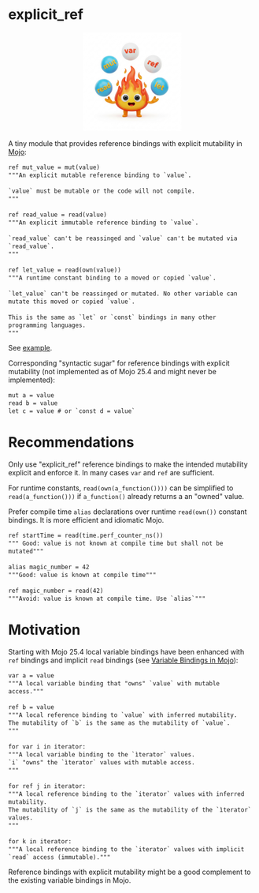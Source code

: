 # explicit_ref
<p align="center">
 <img src="./logo.jpeg" width=200px>
</p>

A tiny module that provides reference bindings with explicit mutability in [Mojo](https://www.modular.com/mojo):

```mojo
ref mut_value = mut(value)
"""An explicit mutable reference binding to `value`.

`value` must be mutable or the code will not compile.
"""

ref read_value = read(value)
"""An explicit immutable reference binding to `value`.

`read_value` can't be reassinged and `value` can't be mutated via `read_value`.
"""

ref let_value = read(own(value))
"""A runtime constant binding to a moved or copied `value`.

`let_value` can't be reassinged or mutated. No other variable can mutate this moved or copied `value`.

This is the same as `let` or `const` bindings in many other programming languages.
"""
```
See [example](./example.mojo).

Corresponding "syntactic sugar" for reference bindings with explicit mutability (not implemented as of Mojo 25.4 and might never be implemented):

```mojo
mut a = value
read b = value
let c = value # or `const d = value`
```

# Recommendations

Only use "explicit_ref" reference bindings to make the intended mutability explicit and enforce it. In many cases `var` and `ref` are sufficient.

For runtime constants, `read(own(a_function())))` can be simplified to `read(a_function()))` if `a_function()` already returns a an "owned" value.

Prefer compile time `alias` declarations over runtime `read(own())` constant bindings. It is more efficient and idiomatic Mojo.

```mojo
ref startTime = read(time.perf_counter_ns())
""" Good: value is not known at compile time but shall not be mutated"""

alias magic_number = 42
"""Good: value is known at compile time"""

ref magic_number = read(42)
"""Avoid: value is known at compile time. Use `alias`"""
```

# Motivation

Starting with Mojo 25.4 local variable bindings have been enhanced with `ref` bindings and implicit `read` bindings (see [Variable Bindings in Mojo](https://github.com/modular/modular/blob/main/mojo/proposals/variable-bindings.md)):

```mojo
var a = value
"""A local variable binding that "owns" `value` with mutable access."""

ref b = value
"""A local reference binding to `value` with inferred mutability.
The mutability of `b` is the same as the mutability of `value`.
"""

for var i in iterator:
"""A local variable binding to the `ìterator` values.
`i` "owns" the `ìterator` values with mutable access.
"""

for ref j in iterator:
"""A local reference binding to the `iterator` values with inferred mutability.
The mutability of `j` is the same as the mutability of the `ìterator` values.
"""

for k in iterator:
"""A local reference binding to the `iterator` values with implicit `read` access (immutable)."""
```

Reference bindings with explicit mutability might be a good complement to the existing variable bindings in Mojo.
